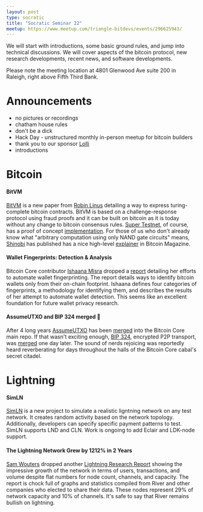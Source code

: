 ```yaml
---
layout: post
type: socratic
title: "Socratic Seminar 22"
meetup: https://www.meetup.com/triangle-bitdevs/events/296625943/
---
```


We will start with introductions, some basic ground rules, and jump into technical discussions. We will cover aspects of the bitcoin protocol, new research developments, recent news, and software developments.

Please note the meeting location at 4801 Glenwood Ave suite 200 in Raleigh, right above Fifth Third Bank.

# Announcements

- no pictures or recordings
- chatham house rules
- don't be a dick
- Hack Day - unstructured monthly in-person meetup for bitcoin builders
- thank you to our sponsor [Lolli](https://www.lolli.com/)
- introductions

# Bitcoin

#### BitVM

[BitVM](https://bitvm.org/bitvm.pdf) is a new paper from [Robin Linus](https://twitter.com/robin_linus) detailing a way to express turing-complete bitcoin contracts. BitVM is based on a challenge-response protocol using fraud proofs and it can be built on bitcoin as it is today without any change to bitcoin consensus rules. [Super Testnet](https://github.com/supertestnet), of course, has a proof of concept [implementation](https://github.com/supertestnet/tapleaf-circuits/tree/main). For those of us who don't already know what "arbitrary computation using only NAND gate circuits" means, [Shinobi](https://bitcoinmagazine.com/authors/shinobi) has published has a nice high-level [explainer](https://bitcoinmagazine.com/technical/the-big-deal-with-bitvm-arbitrary-computation-now-possible-on-bitcoin-without-a-fork) in Bitcoin Magazine.

#### Wallet Fingerprints: Detection & Analysis

Bitcoin Core contributor [Ishaana Misra](https://twitter.com/ishaanamisra) dropped a [report](https://ishaana.com/blog/wallet_fingerprinting/) detailing her efforts to automate wallet fingerprinting. The report details ways to identify bitcoin wallets only from their on-chain footprint. Ishaana defines four categories of fingerprints, a methodology for identifying them, and describes the results of her attempt to automate wallet detection. This seems like an excellent foundation for future wallet privacy research.

#### AssumeUTXO and BIP 324 merged 🚀

After 4 long years [AssumeUTXO](https://bitcoinops.org/en/topics/assumeutxo/) has been [merged]( https://github.com/bitcoin/bitcoin/pull/27596#event-10530618233) into the Bitcoin Core main repo. If that wasn't exciting enough, [BIP 324](https://bitcoinops.org/en/topics/v2-p2p-transport/), encrypted P2P transport, was [merged]( https://github.com/bitcoin/bitcoin/pull/28331#event-10535599397) one day later. The sound of nerds rejoicing was reportedly heard reverberating for days throughout the halls of the Bitcoin Core cabal's secret citadel.

# Lightning

#### SimLN

[SimLN](https://simln.dev/) is a new project to simulate a realistic ligntning network on any test network. It creates random activity based on the network topology. Additionally, developers can specify specific payment patterns to test. SimLN supports LND and CLN. Work is ongoing to add Eclair and LDK-node support.

#### The Lightning Network Grew by 1212% in 2 Years

[Sam Wouters](https://blog.river.com/author/sam/) dropped another [Lightning Research Report](https://blog.river.com/the-lightning-network-in-2023/) showing the impressive growth of the network in terms of users, transactions, and volume despite flat numbers for node count, channels, and capacity. The report is chock full of graphs and statistics compiled from River and other companies who elected to share their data. These nodes represent 29% of network capacity and 10% of channels. It's safe to say that River remains bullish on lightning.
